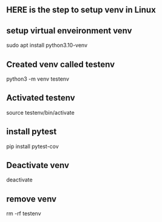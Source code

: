 ## HERE is the step to setup venv in Linux

## setup virtual enveironment venv
 sudo  apt install python3.10-venv

## Created venv called testenv
 python3 -m venv testenv
 
## Activated testenv
 source testenv/bin/activate
 
## install pytest
 pip install pytest-cov
 
## Deactivate venv
 deactivate
 
## remove venv
 rm -rf testenv

 